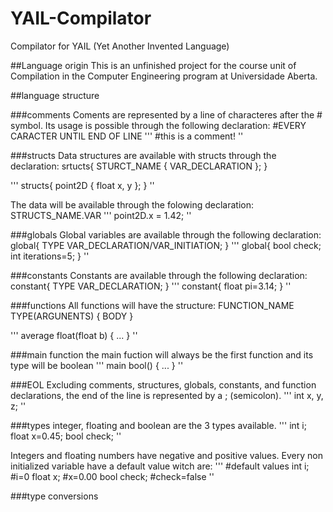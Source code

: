 # YAIL-Compilator
Compilator for YAIL (Yet Another Invented Language)

##Language origin
This is an unfinished project for the course unit of Compilation in the Computer Engineering program at Universidade Aberta.

##language structure

###comments
Coments are represented by a line of characteres after the # symbol.
Its usage is possible through the following declaration:
#EVERY CARACTER UNTIL END OF LINE
'''
#this is a comment!
''

###structs
Data structures are available with structs through the declaration:
srtucts{
    STURCT_NAME { VAR_DECLARATION };
}

'''
structs{
    point2D { float x, y };
}
''

The data will be available through the folowing declaration:
STRUCTS_NAME.VAR
'''
point2D.x = 1.42;
''

###globals
Global variables are available through the following declaration:
global{
    TYPE VAR_DECLARATION/VAR_INITIATION;
}
'''
global{
    bool check;
    int iterations=5;
}
''

###constants
Constants are available through the following declaration:
constant{
    TYPE VAR_DECLARATION;
}
'''
constant{
    float pi=3.14;
}
''


###functions
All functions will have the structure:
FUNCTION_NAME TYPE(ARGUNENTS) {
    BODY
}

'''
average float(float b) {
...
}
''

###main function
the main fuction will always be the first function and its type will be boolean
'''
main bool() {
    ...
}
''

###EOL
Excluding comments, structures, globals, constants, and function declarations, the end of the line is represented by a ; (semicolon).
'''
int x, y, z;
''

###types
integer, floating and boolean are the 3 types available.
'''
int i;
float x=0.45;
bool check; 
''

Integers and floating numbers have negative and positive values.
Every non initialized variable have a default value witch are:
'''
#default values
int i; #i=0
float x; #x=0.00
bool check; #check=false
''

###type conversions
